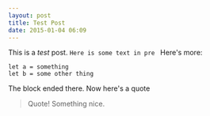 ```yaml
---
layout: post
title: Test Post
date: 2015-01-04 06:09
---
```


This is a *test* post.
`Here is some text in pre `
Here's more:

	let a = something
	let b = some other thing

The block ended there. Now here's a quote
>Quote! Something nice.
